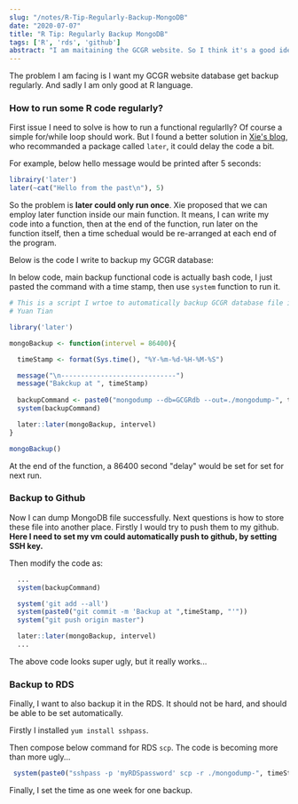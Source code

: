 ```yaml
---
slug: "/notes/R-Tip-Regularly-Backup-MongoDB"
date: "2020-07-07"
title: "R Tip: Regularly Backup MongoDB"
tags: ['R', 'rds', 'github']
abstract: "I am maitaining the GCGR website. So I think it's a good idea to constantly backup the database a bit. So my idea is to regularlly run some R code (because I only good at R), and scp/push dumped file to RDS and github separately."
---
```


The problem I am facing is I want my GCGR website database get backup regularly. And sadly I am only good at R language.

### How to run some R code regularly?

First issue I need to solve is how to run a functional regularlly? Of course a simple for/while loop should work. But I found a better solution in [Xie's blog](https://yihui.org/en/2017/10/later-recursion/), who recommanded a package called `later`, it could delay the code a bit.

For example, below hello message would be printed after 5 seconds:
```R
librairy('later')
later(~cat("Hello from the past\n"), 5)
```

So the problem is **later could only run once**. Xie proposed that we can employ later function inside our main function. It means, I can write my code into a function, then at the end of the function, run later on the function itself, then a time schedual would be re-arranged at each end of the program.

Below is the code I write to backup my GCGR database:

In below code, main backup functional code is actually bash code, I just pasted the command with a time stamp, then use `system` function to run it.

```R
# This is a script I wrtoe to automatically backup GCGR database file into RDS and my github
# Yuan Tian

library('later')

mongoBackup <- function(intervel = 86400){

  timeStamp <- format(Sys.time(), "%Y-%m-%d-%H-%M-%S")

  message("\n-----------------------------")
  message("Bakckup at ", timeStamp)
  
  backupCommand <- paste0("mongodump --db=GCGRdb --out=./mongodump-", timeStamp)
  system(backupCommand)

  later::later(mongoBackup, intervel)
}

mongoBackup()
```

At the end of the function, a 86400 second "delay" would be set for set for next run.

### Backup to Github

Now I can dump MongoDB file successfully. Next questions is how to store these file into another place. Firstly I would try to push them to my github. **Here I need to set my vm could automatically push to github, by setting SSH key.**

Then modify the code as:
```R
  ...
  system(backupCommand)

  system('git add --all')
  system(paste0("git commit -m 'Backup at ",timeStamp, "'"))
  system("git push origin master")

  later::later(mongoBackup, intervel)
  ...
```

The above code looks super ugly, but it really works...

### Backup to RDS

Finally, I want to also backup it in the RDS. It should not be hard, and should be able to be set automatically.

Firstly I installed `yum install sshpass`.

Then compose below command for RDS `scp`. The code is becoming more than more ugly...
```R
 system(paste0("sshpass -p 'myRDSpassword' scp -r ./mongodump-", timeStamp," regmtyu@ssh.rd.ucl.ac.uk:/mnt/gpfs/home/regmtyu/rd00qp/GCGR_DBbackup"))
```

Finally, I set the time as one week for one backup.